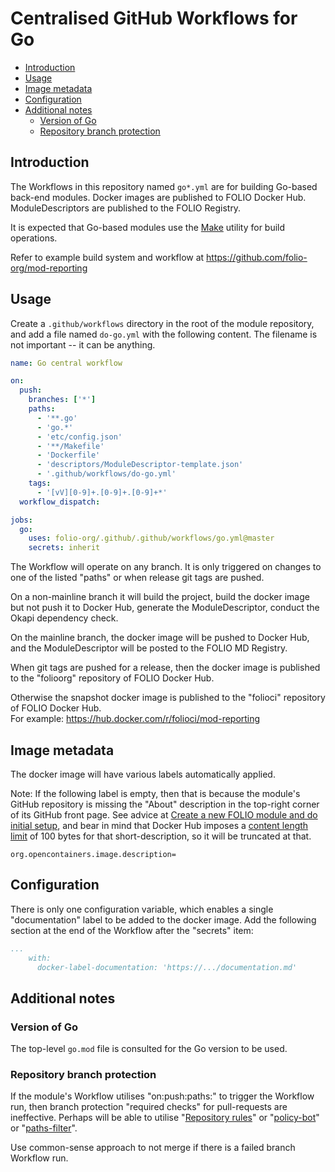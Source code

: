 # Centralised GitHub Workflows for Go

<!-- ../okapi/doc/md2toc -l 2 -h 3 README-go.md -->
* [Introduction](#introduction)
* [Usage](#usage)
* [Image metadata](#image-metadata)
* [Configuration](#configuration)
* [Additional notes](#additional-notes)
    * [Version of Go](#version-of-go)
    * [Repository branch protection](#repository-branch-protection)

## Introduction

The Workflows in this repository named `go*.yml` are for building Go-based back-end modules.
Docker images are published to FOLIO Docker Hub.
ModuleDescriptors are published to the FOLIO Registry.

It is expected that Go-based modules use the [Make](https://en.wikipedia.org/wiki/Make_(software)) utility for build operations.

Refer to example build system and workflow at https://github.com/folio-org/mod-reporting

## Usage

Create a `.github/workflows` directory in the root of the module repository, and add a file named `do-go.yml` with the following content.
The filename is not important -- it can be anything.

```yaml
name: Go central workflow

on:
  push:
    branches: ['*']
    paths:
      - '**.go'
      - 'go.*'
      - 'etc/config.json'
      - '**/Makefile'
      - 'Dockerfile'
      - 'descriptors/ModuleDescriptor-template.json'
      - '.github/workflows/do-go.yml'
    tags:
      - '[vV][0-9]+.[0-9]+.[0-9]+*'
  workflow_dispatch:

jobs:
  go:
    uses: folio-org/.github/.github/workflows/go.yml@master
    secrets: inherit
```

The Workflow will operate on any branch. It is only triggered on changes to one of the listed "paths" or when release git tags are pushed.

On a non-mainline branch it will build the project, build the docker image but not push it to Docker Hub, generate the ModuleDescriptor, conduct the Okapi dependency check.

On the mainline branch, the docker image will be pushed to Docker Hub, and the ModuleDescriptor will be posted to the FOLIO MD Registry.

When git tags are pushed for a release, then the docker image is published to the "folioorg" repository of FOLIO Docker Hub.

Otherwise the snapshot docker image is published to the "folioci" repository of FOLIO Docker Hub.\
For example: https://hub.docker.com/r/folioci/mod-reporting

## Image metadata

The docker image will have various labels automatically applied.

Note: If the following label is empty, then that is because the module's GitHub repository is missing the "About" description in the top-right corner of its GitHub front page.
See advice at [Create a new FOLIO module and do initial setup](https://dev.folio.org/guidelines/create-new-repo/),
and bear in mind that Docker Hub imposes a [content length limit](https://github.com/peter-evans/dockerhub-description#content-limits) of 100 bytes for that short-description, so it will be truncated at that.

```
org.opencontainers.image.description=
```

## Configuration

There is only one configuration variable, which enables a single "documentation" label to be added to the docker image.
Add the following section at the end of the Workflow after the "secrets" item:

```yaml
...
    with:
      docker-label-documentation: 'https://.../documentation.md'
```

## Additional notes

### Version of Go

The top-level `go.mod` file is consulted for the Go version to be used.

### Repository branch protection

If the module's Workflow utilises "on:push:paths:" to trigger the Workflow run, then branch protection "required checks" for pull-requests are ineffective.
Perhaps will be able to utilise
"[Repository rules](https://github.blog/changelog/2023-08-02-github-actions-required-workflows-will-move-to-repository-rules/)"
or "[policy-bot](https://github.com/palantir/policy-bot)"
or "[paths-filter](https://github.com/dorny/paths-filter)".

Use common-sense approach to not merge if there is a failed branch Workflow run.

